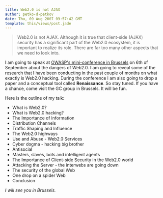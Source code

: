 ```yaml
---
title: Web2.0 is not AJAX
author: petko-d-petkov
date: Thu, 09 Aug 2007 09:57:42 GMT
template: this/views/post.jade
---
```


> Web2.0 is not AJAX. Although it is true that client-side (AJAX) security has a significant part of the Web2.0 ecosystem, it is important to realize its role. There are far too many other aspects that we need to look into.

I am going to speak at [OWASP's mini-conference in Brussels](http://www.owasp.org/index.php/Belgium#Next_Event:_OWASP_Day_.286-Sep-2007.29) on 6th of September about the dangers of Web2.0. I am going to reveal some of the research that I have been conducting in the past couple of months on what exactly is Web2.0 hacking. During the conference I am also going to drop a paper and a conceptual tool called **Renaissance**. So stay tuned. If you have a chance, come visit the GC group in Brussels. It will be fun.

Here is the outline of my talk:

* What is Web2.0?
* What is Web2.0 hacking?
* The Importance of Information
* Distribution Channels
* Traffic Shaping and Influence
* The Web2.0 highways
* Use and Abuse - Web2.0 Services
* Cyber dogma - hacking big brother
* Antisocial
* Masters, slaves, bots and intelligent agents
* The Importance of Client-side Security in the Web2.0 world
* Attacking the Server - the interwebs are going down
* The security of the global Web
* One drop on a spider Web
* Conclusion

_I will see you in Brussels._
